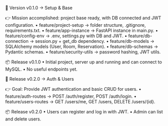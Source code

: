 🎯 Version v0.1.0 → Setup & Base

👉 Mission accomplished: project base ready, with DB connected and JWT configuration.
• feature/project-setup → folder structure, .gitignore, requirements.txt.
• feature/app-instance → FastAPI instance in main.py.
• feature/config-env → .env, settings.py with DB and JWT.
• feature/db-connection → session.py + get_db dependency.
• feature/db-models → SQLAlchemy models (User, Room, Reservation).
• feature/db-schemas → Pydantic schemas.
• feature/security-utils → password hashing, JWT utils.

📦 Release v0.1.0
• Initial project, server up and running and can connect to MySQL.
• No useful endpoints yet.

🎯 Release v0.2.0 → Auth & Users

👉 Goal: Provide JWT authentication and basic CRUD for users.
• feature/auth-routes → POST /auth/register, POST /auth/login.
• feature/users-routes → GET /users/me, GET /users, DELETE /users/{id}.

📦 Release v0.2.0
• Users can register and log in with JWT.
• Admin can list and delete users.